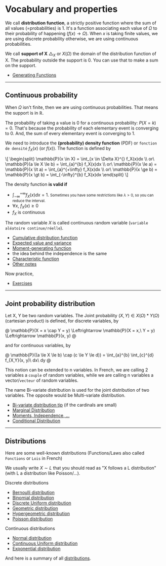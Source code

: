 # Vocabulary and properties

We call **distribution function**, a strictly positive function where the sum of all values (=probabilities) is 1. It's a function associating each value of $\Omega$ to their probability of happening ($f(x) \to \Omega$). When $x$ is taking finite values, we are using discrete probability otherwise, we are using continuous probabilities.

We call **support of X** $\bigtriangleup_X$ or $X(\Omega)$ the domain of the distribution function of X. The probability outside the support is 0. You can use that to make a sum on the support.

* [Generating Functions](discrete/gf.md)

<hr class="sl">

## Continuous probability

When $\Omega$ isn't finite, then we are using continuous probabilities. That means the support is in $\mathbb{R}$.

The probability of taking a value is 0 for a continuous probability: $P(X=k)=0$. That's because the probability of each elementary event is converging to 0. And, the sum of every elementary event is converging to 1.

We need to introduce the **(probability) density function** (PDF) or `fonction de densité` $f_X(x)$ (or $f(x)$). The function is defined by

<div>
\[
\begin{split}
\mathbb{P}(x \in X) = \int_{x \in \Delta X}^{} f_X(x)dx \\
or\ \mathbb{P}(a \le X \le b) = \int_{a}^{b} f_X(x)dx \\
or\ \mathbb{P}(x \le a) = \mathbb{P}(x \lt a) = \int_{a}^{+\infty} f_X(x)dx \\
or\ \mathbb{P}(x \ge b) = \mathbb{P}(x \gt b) = \int_{-\infty}^{b} f_X(x)dx
\end{split}
\]
</div>

The density function **is valid if**

* $\int_{-\infty}^{+\infty} f_X(x)dx = 1$. <small>Sometimes you have some restrictions like $\lambda>0$, so you can reduce the interval.</small>
* $\forall{x},\ f_X(x) \ge 0$
* $f_X$ is continuous

The random variable $X$ is called continuous random variable (`variable aléatoire continue/réelle`).

* [Cumulative distribution function](continuous/cdf.md)
* [Expected value and variance](continuous/moments.md)
* [Moment-generating function](continuous/mgf.md)
* the idea behind the independence is the same
* [Characteristic function](continuous/characteristic.md)
* [Other notes](continuous/notes.md)

Now practice,

* [Exercises](continuous/exercises.md)

<hr class="sr">

## Joint probability distribution

Let X, Y be two random variables. The Joint probability $(X,Y) \in X(\Omega) * Y(\Omega)$ (cartesian product) is defined, for discrete variables, by

@
\mathbb{P}(X = x \cap Y = y)
\Leftrightarrow
\mathbb{P}(X = x,\ Y = y)
\Leftrightarrow
\mathbb{P}(x, y)
@

and for continuous variables, by

@
\mathbb{P}((a \le X \le b) \cap (c \le Y \le d))
= \int_{a}^{b} \int_{c}^{d} f_{X,Y}(x, y)\ dx\ dy
@

This notion can be extended to n variables. In French, we are calling 2 variables a `couple` of random variables, while we are calling n variables a vector/`vecteur` of random variables.

The name Bi-variate distribution is used for the joint distribution of two variables. The opposite would be Multi-variate distribution.

* [Bi-variate distribution tip](jp/bi-variate.md) (if the cardinals are small)
* [Marginal Distribution](jp/marginal.md)
* [Moments, Independence, ...](jp/props.md)
* [Conditional Distribution](jp/conditional.md)

<hr class="sl">

## Distributions

Here are some well-known distributions (Functions/Laws also called `Fonctions` or `Lois` in French)

We usually write $X \sim L$ that you should read as "X follows a L distribution" (with L a distribution like Poisson/...).

Discrete distributions

* [Bernoulli distribution](dist/bernoulli.md)
* [Binomial distribution](dist/binom.md)
* [Discrete Uniform distribution](dist/uniform-d.md)
* [Geometric distribution](dist/geometric.md)
* [Hypergeometric distribution](dist/hyper-geometric.md)
* [Poisson distribution](dist/poisson.md)

Continuous distributions

* [Normal distribution](dist/normal.md)
* [Continuous Uniform distribution](dist/uniform-c.md)
* [Exponential distribution](dist/exp.md)

And here is a summary of all [distributions](dist/summary.md).